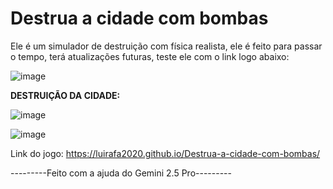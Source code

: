# Destrua a cidade com bombas

Ele é um simulador de destruição com física realista, ele é feito para passar o tempo, terá atualizações futuras, teste ele com o link logo abaixo:

![image](https://github.com/user-attachments/assets/c7d1fa87-8931-4366-8924-55eee48b43da)

**DESTRUIÇÃO DA CIDADE:**

![image](https://github.com/user-attachments/assets/d82b03ec-0bf0-45a4-b62e-0fe925d2b9bc)

![image](https://github.com/user-attachments/assets/b41d04b5-73b3-4c9c-9d23-816bccb8159a)

Link do jogo: https://luirafa2020.github.io/Destrua-a-cidade-com-bombas/

---------Feito com a ajuda do Gemini 2.5 Pro---------
